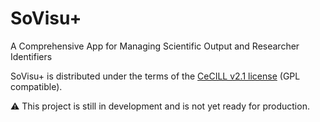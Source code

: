 # SoVisu+

A Comprehensive App for Managing Scientific Output and Researcher Identifiers

SoVisu+ is distributed under the terms of the [CeCILL v2.1 license](http://www.cecill.info/licences/Licence_CeCILL_V2.1-fr.txt) (GPL compatible).

:warning: This project is still in development and is not yet ready for production.